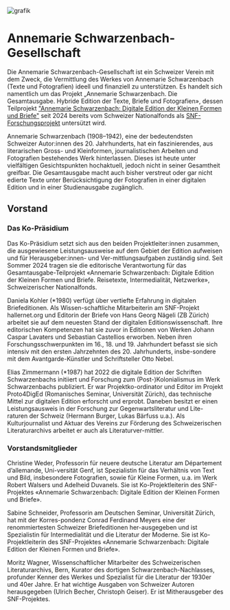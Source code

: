 ![grafik](https://github.com/user-attachments/assets/0f1bbbcd-e15e-49bb-abee-128a99d81178)

# Annemarie Schwarzenbach-Gesellschaft 
Die Annemarie Schwarzenbach-Gesellschaft ist ein Schweizer Verein mit dem Zweck, die Vermittlung des Werkes von Annemarie Schwarzenbach (Texte und Fotografien) ideell und finanziell zu unterstützen. Es handelt sich namentlich um das Projekt „Annemarie Schwarzenbach. Die Gesamtausgabe. Hybride Edition der Texte, Briefe und Fotografien», dessen Teilprojekt ["Annemarie Schwarzenbach: Digitale Edition der Kleinen Formen und Briefe"](www.annemarie-schwarzenbach.ch) seit 2024 bereits vom Schweizer Nationalfonds als [SNF-Forschungsprojekt](https://data.snf.ch/grants/grant/10000500) untersützt wird.  

Annemarie Schwarzenbach (1908–1942), eine der bedeutendsten Schweizer Autor:innen des 20. Jahrhunderts, hat ein faszinierendes, aus literarischen Gross- und Kleinformen, journalistischen Arbeiten und Fotografien bestehendes Werk hinterlassen. Dieses ist heute unter vielfältigen Gesichtspunkten hochaktuell, jedoch nicht in seiner Gesamtheit greifbar. Die Gesamtausgabe macht auch bisher verstreut oder gar nicht edierte Texte unter Berücksichtigung der Fotografien in einer digitalen Edition und in einer Studienausgabe zugänglich. 

## Vorstand 

### Das Ko-Präsidium
Das Ko-Präsidium setzt sich aus den beiden Projektleiter:innen zusammen, die ausgewiesene Leistungsausweise auf dem Gebiet der Edition aufweisen und für Herausgeber:innen- und Ver-mittlungsaufgaben zuständig sind. Seit Sommer 2024 tragen sie die editorische Verantwortung für das Gesamtausgabe-Teilprojekt «Annemarie Schwarzenbach: Digitale Edition der Kleinen Formen und Briefe. Reisetexte, Intermedialität, Netzwerke», Schweizerischer Nationalfonds. 

Daniela Kohler (*1980) verfügt über vertiefte Erfahrung in digitalen Briefeditionen. Als Wissen-schaftliche Mitarbeiterin am SNF-Projekt hallernet.org und Editorin der Briefe von Hans Georg Nägeli (ZB Zürich) arbeitet sie auf dem neuesten Stand der digitalen Editionswissenschaft. 
Ihre editorischen Kompetenzen hat sie zuvor in Editionen von Werken Johann Caspar Lavaters und Sebastian Castellios erworben. Neben ihren Forschungsschwerpunkten im 16., 18. und 19. Jahrhundert befasst sie sich intensiv mit den ersten Jahrzehnten des 20. Jahrhunderts, insbe-sondere mit dem Avantgarde-Künstler und Schriftsteller Otto Nebel.

Elias Zimmermann (*1987) hat 2022 die digitale Edition der Schriften Schwarzenbachs initiiert und Forschung zum (Post-)Kolonialismus im Werk Schwarzenbachs publiziert. Er war Projektko-ordinator und Editor im Projekt Proto4DigEd (Romanisches Seminar, Universität Zürich), das technische Mittel zur digitalen Edition erforscht und erprobt.
Daneben besitzt er einen Leistungsausweis in der Forschung zur Gegenwartsliteratur und Lite-raturen der Schweiz (Hermann Burger, Lukas Bärfuss u.a.). Als Kulturjournalist und Aktuar des Vereins zur Förderung des Schweizerischen Literaturarchivs arbeitet er auch als Literaturver-mittler.  

### Vorstandsmitglieder
Christine Weder, Professorin für neuere deutsche Literatur am Département d’allemande, Uni-versität Genf, ist Spezialistin für das Verhältnis von Text und Bild, insbesondere Fotografien, sowie für Kleine Formen, u.a. im Werk Robert Walsers und Adelheid Duvanels. Sie ist Ko-Projektleiterin des SNF-Projektes «Annemarie Schwarzenbach: Digitale Edition der Kleinen Formen und Briefe».

Sabine Schneider, Professorin am Deutschen Seminar, Universität Zürich, hat mit der Korres-pondenz Conrad Ferdinand Meyers eine der renommiertesten Schweizer Briefeditionen her-ausgegeben und ist Spezialistin für Intermedialität und die Literatur der Moderne. Sie ist Ko-Projektleiterin des SNF-Projektes «Annemarie Schwarzenbach: Digitale Edition der Kleinen Formen und Briefe».

Moritz Wagner, Wissenschaftlicher Mitarbeiter des Schweizerischen Literaturarchivs, Bern, Kurator des dortigen Schwarzenbach-Nachlasses, profunder Kenner des Werkes und Spezialist für die Literatur der 1930er und 40er Jahre. Er hat wichtige Ausgaben von Schweizer Autoren herausgegeben (Ulrich Becher, Christoph Geiser). Er ist Mitherausgeber des SNF-Projektes. 

